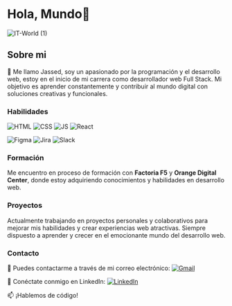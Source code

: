 # Hola, Mundo👋
![IT-World (1)](https://github.com/Jassedd/Jassedd/assets/137048481/16b87def-c3c8-4bf4-a3d0-61fb5ff0a538)

## Sobre mi

🚀 Me llamo Jassed, soy un apasionado por la programación y el desarrollo web, estoy en el inicio de mi carrera como desarrollador web Full Stack. Mi objetivo es aprender constantemente y contribuir al mundo digital con soluciones creativas y funcionales.

### Habilidades
![HTML](https://img.shields.io/badge/HTML5-E34F26?style=for-the-badge&logo=html5&logoColor=white) 
![CSS](https://img.shields.io/badge/CSS3-1572B6?style=for-the-badge&logo=css3&logoColor=white) 
![JS](https://img.shields.io/badge/JavaScript-F7DF1E?style=for-the-badge&logo=javascript&logoColor=black) 
![React](https://img.shields.io/badge/React-20232A?style=for-the-badge&logo=react&logoColor=61DAFB)

![Figma](https://img.shields.io/badge/Figma-F24E1E?style=for-the-badge&logo=figma&logoColor=white)
![Jira](https://img.shields.io/badge/Jira-0052CC?style=for-the-badge&logo=Jira&logoColor=white)
![Slack](https://img.shields.io/badge/Slack-4A154B?style=for-the-badge&logo=slack&logoColor=white)

### Formación

Me encuentro en proceso de formación con **Factoria F5** y **Orange Digital Center**, donde estoy adquiriendo conocimientos y habilidades en desarrollo web.

### Proyectos

Actualmente trabajando en proyectos personales y colaborativos para mejorar mis habilidades y crear experiencias web atractivas. Siempre dispuesto a aprender y crecer en el emocionante mundo del desarrollo web.

### Contacto
📧 Puedes contactarme a través de mi correo electrónico: [![Gmail](https://img.shields.io/badge/Gmail-D14836?style=for-the-badge&logo=gmail&logoColor=white)](mailto:jassedgmartinez@gmail.com)



📱 Conéctate conmigo en LinkedIn:  [![LinkedIn](https://img.shields.io/badge/LinkedIn-0077B5?style=for-the-badge&logo=linkedin&logoColor=white)](https://www.linkedin.com/in/jassed-martinez-492b5b277)


📫 ¡Hablemos de código!




<!--
**Jassedd/Jassedd** is a ✨ _special_ ✨ repository because its `README.md` (this file) appears on your GitHub profile.

Here are some ideas to get you started:

- 🔭 I’m currently working on ...
- 🌱 I’m currently learning ...
- 👯 I’m looking to collaborate on ...
- 🤔 I’m looking for help with ...
- 💬 Ask me about ...
- 📫 How to reach me: ...
- 😄 Pronouns: ...
- ⚡ Fun fact: ...
-->
